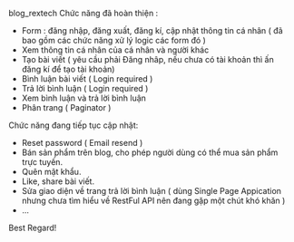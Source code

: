 blog_rextech
Chức năng đã hoàn thiện :
  + Form : đăng nhập, đăng xuất, đăng kí, cập nhật thông tin cá nhân ( đã bao gồm các chức năng xử lý logic các form đó )
  + Xem thông tin cá nhân của cá nhân và người khác
  + Tạo bài viết ( yêu cầu phải Đăng nhâp, nếu chưa có tài khoản thì ấn đăng kí để tạo tài khoản)
  + Bình luận bài viết ( Login required )
  + Trả lời bình luận ( Login required )
  + Xem bình luận và trả lời bình luận
  + Phân trang ( Paginator )

Chức năng đang tiếp tục cập nhật:
  + Reset password ( Email resend )
  + Bán sản phẩm trên blog, cho phép người dùng có thể mua sản phẩm trực tuyến.
  + Quên mật khẩu.
  + Like, share bài viết.
  + Sửa giao diện về trang trả lời bình luận ( dùng Single Page Appication nhưng chưa tìm hiểu về RestFul API nên đang gặp một chút khó khăn )
  + ...
  
Best Regard!
